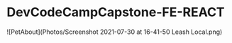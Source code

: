 # DevCodeCampCapstone-FE-REACT
![PetAbout](Photos/Screenshot 2021-07-30 at 16-41-50 Leash Local.png)